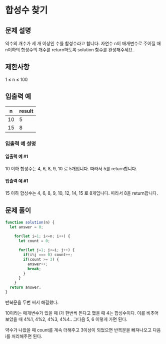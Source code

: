 # 합성수 찾기

## 문제 설명
약수의 개수가 세 개 이상인 수를 합성수라고 합니다. 자연수 n이 매개변수로 주어질 때 n이하의 합성수의 개수를 return하도록 solution 함수를 완성해주세요.

## 제한사항
1 ≤ n ≤ 100
## 입출력 예
|n	|result|
|--|--|
|10	|5|
|15	|8|

### 입출력 예 설명

#### 입출력 예 #1

10 이하 합성수는 4, 6, 8, 9, 10 로 5개입니다. 따라서 5를 return합니다.
#### 입출력 예 #1

15 이하 합성수는 4, 6, 8, 9, 10, 12, 14, 15 로 8개입니다. 따라서 8을 return합니다.

## 문제 풀이
```javascript
function solution(n) {
  let answer = 0;
  
    for(let i=1; i<=n; i++) {
      let count = 0;

      for(let j=1; j<=i; j++) {
        if(i%j === 0) count++;
        if(count >= 3) {
          answer++;
          break;
        }
      }
    }
  return answer;
}
```

반복문을 두번 써서 해결했다.

10이라는 매개변수가 있을 때 i가 한번씩 돈다고 했을 때 4는 합성수이다.
이를 비추어 보았을 때 4%1, 4%2, 4%3, 4%4.. 그다음 5, 6 이렇게 가면 된다.

약수가 나왔을 때 count를 계속 더해주고 3이상이 되었으면 반복문을 빠져나오고 다음 i를 처리해주면 된다.